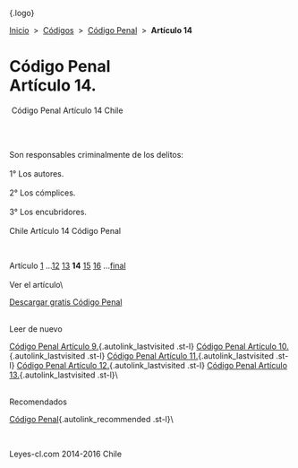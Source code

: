 <div class="wrapper">

[](/index.htm){.logo}
<div class="breadcrumbs">

[Inicio](/index.htm)  &gt;  [Códigos](/codigos.htm)  &gt;  [Código
Penal](/codigo_penal.htm "Código Penal")  &gt;  **Artículo 14**

</div>

<div class="middle">

<div class="container">

Código Penal\
Artículo 14.
=============

<div id="goser">

</div>

﻿
Código Penal Artículo 14 Chile

\
﻿
<div id="squareAds">

</div>

<div id="statya">

Son responsables criminalmente de los delitos:\
\
1° Los autores.\
\
2° Los cómplices.\
\
3° Los encubridores.\
\
Chile Artículo 14 Código Penal

</div>

﻿
<div id="ads1">

</div>

<div class="breadstat">

Artículo
[1](/codigo_penal/1.htm) ...[12](/codigo_penal/12.htm) [13](/codigo_penal/13.htm) **14** [15](/codigo_penal/15.htm) [16](/codigo_penal/16.htm) ...[final](/codigo_penal/final.htm) \
\
Ver el artículo\

</div>

[Descargar gratis Código
Penal](/codigo_penal/download.htm "Descargar gratis Código Penal") ﻿
<div style="clear: left">

</div>

\
Leer de nuevo

[Código Penal Artículo 9.](/codigo_penal/9.htm){.autolink_lastvisited
.st-l} [Código Penal Artículo
10.](/codigo_penal/10.htm){.autolink_lastvisited .st-l} [Código Penal
Artículo 11.](/codigo_penal/11.htm){.autolink_lastvisited .st-l} [Código
Penal Artículo 12.](/codigo_penal/12.htm){.autolink_lastvisited .st-l}
[Código Penal Artículo 13.](/codigo_penal/13.htm){.autolink_lastvisited
.st-l}\
<div style="clear: left">

</div>

\
Recomendados

[Código
Penal](/codigo_penal.htm?utm_source=this&utm_medium=refs&utm_campaign=recommended){.autolink_recommended
.st-l}\

</div>

﻿
<div id="LeftAds">

</div>

</div>

Leyes-cl.com 2014-2016 Chile

</div>
